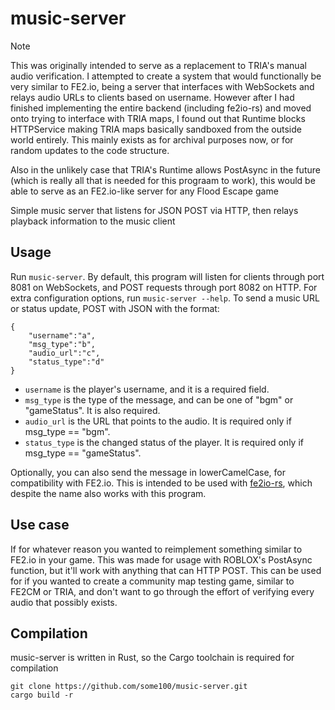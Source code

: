 # music-server

> [!NOTE]
> This was originally intended to serve as a replacement to TRIA's manual audio verification. I attempted to create a system that would functionally be very similar to FE2.io, being a server that interfaces with WebSockets and relays audio URLs to clients based on username. However after I had finished implementing the entire backend (including fe2io-rs) and moved onto trying to interface with TRIA maps, I found out that Runtime blocks HTTPService making TRIA maps basically sandboxed from the outside world entirely. This mainly exists as for archival purposes now, or for random updates to the code structure.
> 
> Also in the unlikely case that TRIA's Runtime allows PostAsync in the future (which is really all that is needed for this prograam to work), this would be able to serve as an FE2.io-like server for any Flood Escape game

Simple music server that listens for JSON POST via HTTP, then relays playback information to the music client

## Usage

Run `music-server`. By default, this program will listen for clients through port 8081 on WebSockets, and POST requests through port 8082 on HTTP. For extra configuration options, run `music-server --help`. To send a music URL or status update, POST with JSON with the format:
```
{
    "username":"a",
    "msg_type":"b",
    "audio_url":"c",
    "status_type":"d"
}
```
- `username` is the player's username, and it is a required field.
- `msg_type` is the type of the message, and can be one of "bgm" or "gameStatus". It is also required.
- `audio_url` is the URL that points to the audio. It is required only if msg_type == "bgm".
- `status_type` is the changed status of the player. It is required only if msg_type == "gameStatus". 

Optionally, you can also send the message in lowerCamelCase, for compatibility with FE2.io. This is intended to be used with [fe2io-rs](https://github.com/some100/fe2io-rs), which despite the name also works with this program.

## Use case

If for whatever reason you wanted to reimplement something similar to FE2.io in your game. This was made for usage with ROBLOX's PostAsync function, but it'll work with anything that can HTTP POST. This can be used for if you wanted to create a community map testing game, similar to FE2CM or TRIA, and don't want to go through the effort of verifying every audio that possibly exists.

## Compilation

music-server is written in Rust, so the Cargo toolchain is required for compilation
```
git clone https://github.com/some100/music-server.git
cargo build -r
```
